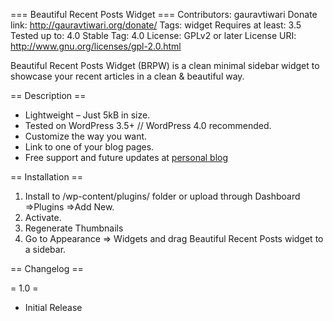 === Beautiful Recent Posts Widget ===
Contributors: gauravtiwari
Donate link: http://gauravtiwari.org/donate/
Tags: widget
Requires at least: 3.5
Tested up to: 4.0
Stable Tag: 4.0
License: GPLv2 or later
License URI: http://www.gnu.org/licenses/gpl-2.0.html

Beautiful Recent Posts Widget (BRPW) is a clean minimal sidebar widget to showcase your recent articles in a clean & beautiful way.

== Description ==

* Lightweight – Just 5kB in size.
* Tested on WordPress 3.5+ // WordPress 4.0 recommended.
* Customize the way you want.
* Link to one of your blog pages.
* Free support and future updates at [personal blog](http://gauravtiwari.org/question-hub/ "Q&A")

== Installation ==

1. Install to /wp-content/plugins/ folder or upload through Dashboard ⇒Plugins ⇒Add New.
2. Activate.
3. Regenerate Thumbnails
4. Go to Appearance ⇒ Widgets and drag Beautiful Recent Posts widget to a sidebar.


== Changelog ==

= 1.0 =
* Initial Release
